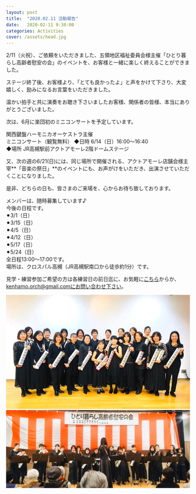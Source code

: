 ```yaml
---
layout: post
title:  "2020.02.11 活動報告"
date:   2020-02-11 9:30:00
categories: Activities
cover: /assets/head.jpg
---
```

2/11（火祝）、ご依頼をいただきました、五領地区福祉委員会様主催「ひとり暮らし高齢者慰安の会」のイベントを、お客様と一緒に楽しく終えることができました。  
  
ステージ終了後、お客様より、「とても良かったよ」と声をかけて下さり、大変嬉しく、励みになるお言葉をいただきました。  

温かい拍手と共に演奏をお聴き下さいましたお客様、関係者の皆様、本当にありがとうございました。  
  
次は、6月に楽団初のミニコンサートを予定しています。  
  
関西鍵盤ハーモニカオーケストラ主催  
ミニコンサート（観覧無料）
◆日時 6/14（日）16:00〜16:40  
◆場所 JR高槻駅前アクトアモーレ2階ドームステージ  

又、次の週の6/21(日)には、同じ場所で開催される、アクトアモーレ店舗会様主宰**「音楽の祭日」**のイベントにも、お声がけをいただき、出演させていただくことになりました。  
  
是非、どちらの日も、皆さまのご来場を、心からお待ち致しております。  
  
メンバーは、随時募集しています♪  
今後の日程です。  
⚫︎3/1（日）  
⚫︎3/15（日）  
⚫︎4/5（日）  
⚫︎4/12（日）  
⚫︎5/17（日）  
⚫︎5/24（日）  
全日程13:00〜17:00です。  
場所は、クロスパル高槻（JR高槻駅南口から徒歩約1分）です。  
  
見学・練習参加ご希望の方は各練習日の前日迄に、お気軽に[こちら](https://docs.google.com/forms/d/e/1FAIpQLSeOdIlDB3uChvhrr9F543WjyJz2orR1FHCYdYVnwKcQU6wVcg/viewform)からか、kenhamo.orch@gmail.comにお問い合わせ下さい。
  
  
<img border="0" src="/assets/20200211-1.jpg">  
<img border="0" src="/assets/20200211-2.jpg">  

